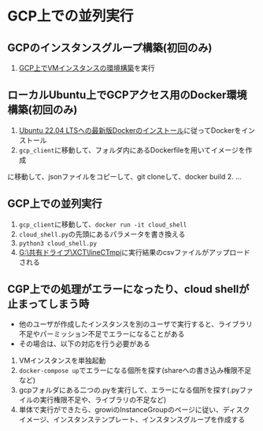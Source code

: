 # GCP上での並列実行

## GCPのインスタンスグループ構築(初回のみ)
1. [GCP上でVMインスタンスの環境構築](../gcp_VM/README.md)を実行

## ローカルUbuntu上でGCPアクセス用のDocker環境構築(初回のみ)
1. [Ubuntu 22.04 LTSへの最新版Dockerのインストール](https://self-development.info/ubuntu-22-04-lts%E3%81%B8%E3%81%AE%E6%9C%80%E6%96%B0%E7%89%88docker%E3%81%AE%E3%82%A4%E3%83%B3%E3%82%B9%E3%83%88%E3%83%BC%E3%83%AB/)に従ってDockerをインストール
2. `gcp_client`に移動して、フォルダ内にあるDockerfileを用いてイメージを作成

に移動して、jsonファイルをコピーして、git cloneして、docker build
2. ...

## GCP上での並列実行
1. `gcp_client`に移動して、`docker run -it cloud_shell`
2. `cloud_shell.py`の先頭にあるパラメータを書き換える
2. `python3 cloud_shell.py`
3. [G:\共有ドライブ\XCT\lineCTmpi](https://drive.google.com/drive/u/0/folders/1pQ5akiTWsCuqtgw3ZbTBQFIR_xmvvp1L)に実行結果のcsvファイルがアップロードされる

## CGP上での処理がエラーになったり、cloud shellが止まってしまう時
- 他のユーザが作成したインスタンスを別のユーザで実行すると、ライブラリ不足やパーミッション不足でエラーになることがある
- その場合は、以下の対応を行う必要がある
1. VMインスタンスを単独起動
2. `docker-compose up`でエラーになる個所を探す(shareへの書き込み権限不足など)
3. gcpフォルダにある二つの.pyを実行して、エラーになる個所を探す(.pyファイルの実行権限不足や、ライブラリの不足など)
4. 単体で実行ができたら、growiのInstanceGroupのページに従い、ディスクイメージ、インスタンステンプレート、インスタンスグループを作成する
